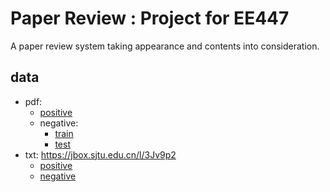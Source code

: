 # Paper Review : Project for EE447
A paper review system taking appearance and contents into consideration. 
## data

- pdf:
    - [positive](https://jbox.sjtu.edu.cn/l/5odMoI)
    - negative:
        - [train](https://jbox.sjtu.edu.cn/l/I5102o)
        - [test](https://jbox.sjtu.edu.cn/l/xncutz)
- txt:
    https://jbox.sjtu.edu.cn/l/3Jv9p2
    - [positive](https://jbox.sjtu.edu.cn/l/J5z6BQ)
    - [negative](https://jbox.sjtu.edu.cn/l/uoaCO7)
    
